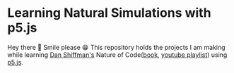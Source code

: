 # Learning Natural Simulations with p5.js

Hey there 👋 Smile please 😁
This repository holds the projects I am making while learning [Dan Shiffman's][dan-website] Nature of Code([book][book-link], [youtube playlist][yt-tutorial]) using [p5.js][p5-link].

[dan-website]:https://shiffman.net/
[book-link]:https://natureofcode.com/book/
[yt-tutorial]:https://www.youtube.com/playlist?list=PLRqwX-V7Uu6ZV4yEcW3uDwOgGXKUUsPOM
[p5-link]:https://p5js.org/
